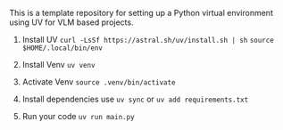 This is a template repository for setting up a Python virtual environment using UV for VLM based projects.

1. Install UV
`curl -LsSf https://astral.sh/uv/install.sh | sh`
`source $HOME/.local/bin/env`

3. Install Venv
`uv venv`

4. Activate Venv
`source .venv/bin/activate`

5. Install dependencies
use `uv sync` or  `uv add requirements.txt`

6. Run your code
`uv run main.py`

